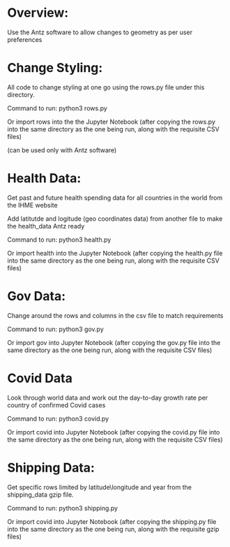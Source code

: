 # Overview:

Use the Antz software to allow changes to geometry as per user preferences


# Change Styling:

All code to change styling at one go using the rows.py file under this directory.

Command to run: python3 rows.py

Or import rows into the the Jupyter Notebook (after copying the rows.py into the same directory as the one being run, along with the requisite CSV files)

(can be used only with Antz software)


# Health Data:

Get past and future health spending data for all countries in the world from the IHME website

Add latitutde and logitude (geo coordinates data) from another file to make the health_data Antz ready

Command to run: python3 health.py

Or import health into the Jupyter Notebook (after copying the health.py file into the same directory as the one being run, along with the requisite CSV files)


# Gov Data:

Change around the rows and columns in the csv file to match requirements

Command to run: python3 gov.py

Or import gov into Jupyter Notebook (after copying the gov.py file into the same directory as the one being run, along with the requisite CSV files)

# Covid Data

Look through world data and work out the day-to-day growth rate per country of confirmed Covid cases

Command to run: python3 covid.py

Or import covid into Jupyter Notebook (after copying the covid.py file into the same directory as the one being run, along with the requisite CSV files)


# Shipping Data:

Get specific rows limited by latitude\longitude and year from the shipping_data gzip file.

Command to run: python3 shipping.py

Or import covid into Jupyter Notebook (after copying the shipping.py file into the same directory as the one being run, along with the requisite gzip files)




